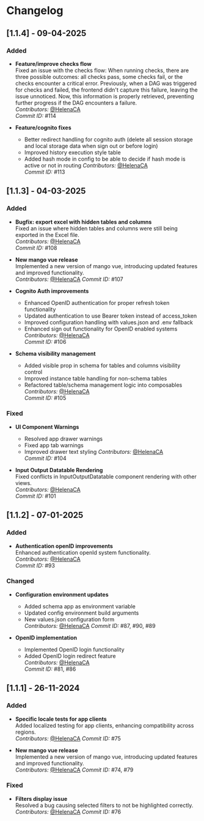 # Changelog

## [1.1.4] - 09-04-2025

### Added
- **Feature/improve checks flow**  
  Fixed an issue with the checks flow: When running checks, there are three possible outcomes: all checks pass, some checks fail, or the checks encounter a critical error. Previously, when a DAG was triggered for checks and failed, the frontend didn't capture this failure, leaving the issue unnoticed. Now, this information is properly retrieved, preventing further progress if the DAG encounters a failure.  
  *Contributors:* [@HelenaCA](#)  
  *Commit ID:* #114

- **Feature/cognito fixes**  
  - Better redirect handling for cognito auth (delete all session storage and local storage data when sign out or before login)
  - Improved history execution style table
  - Added hash mode in config to be able to decide if hash mode is active or not in routing
  *Contributors:* [@HelenaCA](#)  
  *Commit ID:* #113

## [1.1.3] - 04-03-2025

### Added
- **Bugfix: export excel with hidden tables and columns**  
  Fixed an issue where hidden tables and columns were still being exported in the Excel file.  
  *Contributors:* [@HelenaCA](#)  
  *Commit ID:* #108

- **New mango vue release**  
  Implemented a new version of mango vue, introducing updated features and improved functionality.  
  *Contributors:* [@HelenaCA](#) 
  *Commit ID:* #107

- **Cognito Auth improvements**  
  - Enhanced OpenID authentication for proper refresh token functionality
  - Updated authentication to use Bearer token instead of access_token
  - Improved configuration handling with values.json and .env fallback
  - Enhanced sign out functionality for OpenID enabled systems
  *Contributors:* [@HelenaCA](#)  
  *Commit ID:* #106

- **Schema visibility management**  
  - Added visible prop in schema for tables and columns visibility control
  - Improved instance table handling for non-schema tables
  - Refactored table/schema management logic into composables
  *Contributors:* [@HelenaCA](#)  
  *Commit ID:* #105

### Fixed
- **UI Component Warnings**  
  - Resolved app drawer warnings
  - Fixed app tab warnings
  - Improved drawer text styling
  *Contributors:* [@HelenaCA](#)  
  *Commit ID:* #104

- **Input Output Datatable Rendering**  
  Fixed conflicts in InputOutputDatatable component rendering with other views.  
  *Contributors:* [@HelenaCA](#)  
  *Commit ID:* #101

## [1.1.2] - 07-01-2025 

### Added
- **Authentication openID improvements**  
  Enhanced authentication openId system functionality.  
  *Contributors:* [@HelenaCA](#)  
  *Commit ID:* #93

### Changed
- **Configuration environment updates**
  - Added schema app as environment variable  
  - Updated config environment build arguments  
  - New values.json configuration form  
  *Contributors:* [@HelenaCA](#)
  *Commit ID:* #87, #90, #89

- **OpenID implementation**  
  - Implemented OpenID login functionality  
  - Added OpenID login redirect feature  
  *Contributors:* [@HelenaCA](#)  
  *Commit ID:* #81, #86

## [1.1.1] - 26-11-2024

### Added
- **Specific locale tests for app clients**  
  Added localized testing for app clients, enhancing compatibility across regions.  
  *Contributors:* [@HelenaCA](#)
  *Commit ID:* #75  

- **New mango vue release**  
  Implemented a new version of mango vue, introducing updated features and improved functionality.  
  *Contributors:* [@HelenaCA](#) 
  *Commit ID:* #74, #79

### Fixed
- **Filters display issue**  
  Resolved a bug causing selected filters to not be highlighted correctly.  
  *Contributors:* [@HelenaCA](#)
  *Commit ID:* #76  
